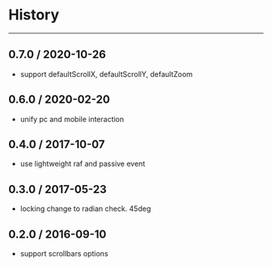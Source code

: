 # History
----
## 0.7.0 / 2020-10-26

- support defaultScrollX, defaultScrollY, defaultZoom

## 0.6.0 / 2020-02-20

- unify pc and mobile interaction

## 0.4.0 / 2017-10-07

- use lightweight raf and passive event

## 0.3.0 / 2017-05-23

- locking change to radian check. 45deg

## 0.2.0 / 2016-09-10

- support scrollbars options
